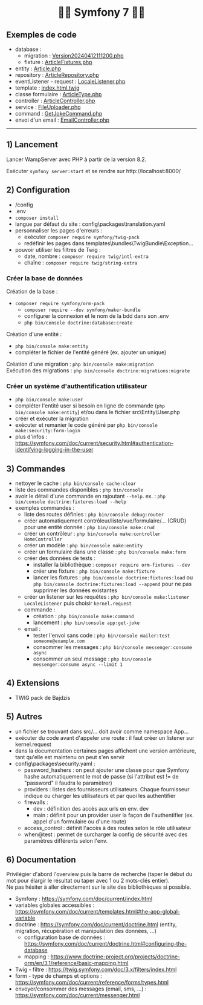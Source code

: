 # <h1 align="center">👨‍💻 Symfony 7 👩‍💻</h1>

## Exemples de code
- database :
   - migration : [Version20240412111200.php](migrations/Version20240412111200.php)
   - fixture : [ArticleFixtures.php](src/DataFixtures/ArticleFixtures.php)
- entity : [Article.php](src/Entity/Article.php)
- repository : [ArticleRepository.php](src/Repository/ArticleRepository.php)
- eventListener - request : [LocaleListener.php](src/EventListener/LocaleListener.php)
- template : [index.html.twig](templates/article/index.html.twig)
- classe formulaire : [ArticleType.php](src/Form/ArticleType.php)
- controller : [ArticleController.php](src/Controller/ArticleController.php)
- service : [FileUploader.php](src/Service/FileUploader.php)
- command : [GetJokeCommand.php](src/Command/GetJokeCommand.php)
- envoi d'un email : [EmailController.php](src/Controller/EmailController.php)
___

## 1) Lancement
Lancer WampServer avec PHP à partir de la version 8.2.    

Exécuter `symfony server:start` et se rendre sur http://localhost:8000/        

## 2) Configuration
- /config
- .env
- `composer install`
- langue par défaut du site : config\packages\translation.yaml
- personnaliser les pages d'erreurs : 
    - exécuter `composer require symfony/twig-pack`
    - redéfinir les pages dans templates\bundles\TwigBundle\Exception\...
- pouvoir utiliser les filtres de Twig : 
    - date, nombre : `composer require twig/intl-extra`
    - chaîne : `composer require twig/string-extra`

### Créer la base de données 
Création de la base :
- `composer require symfony/orm-pack`
    - `composer require --dev symfony/maker-bundle`
    - configurer la connexion et le nom de la bdd dans son .env
    - `php bin/console doctrine:database:create`

Création d'une entité :
- `php bin/console make:entity`
- compléter le fichier de l'entité généré (ex. ajouter un unique)

Création d'une migration : `php bin/console make:migration`    
Exécution des migrations : `php bin/console doctrine:migrations:migrate`

### Créer un système d'authentification utilisateur
- `php bin/console make:user`
- compléter l'entité user si besoin en ligne de commande (`php bin/console make:entity`) et/ou dans le fichier src\Entity\User.php
- créer et exécuter la migration
- exécuter et remanier le code généré par `php bin/console make:security:form-login`
- plus d'infos : https://symfony.com/doc/current/security.html#authentication-identifying-logging-in-the-user

## 3) Commandes
- nettoyer le cache : `php bin/console cache:clear`
- liste des commandes disponibles : `php bin/console`
- avoir le détail d'une commande en rajoutant `--help`. ex. : `php bin/console doctrine:fixtures:load --help`
- exemples commandes :
    - liste des routes définies : `php bin/console debug:router`
    - créer automatiquement contrôleur/liste/vue/formulaire/... (CRUD) pour une entité donnée : `php bin/console make:crud`
    - créer un contrôleur : `php bin/console make:controller HomeController`
    - créer un modèle : `php bin/console make:entity`
    - créer un formulaire dans une classe : `php bin/console make:form`
    - créer des données de tests : 
        - installer la bibliothèque : `composer require orm-fixtures --dev`
        - créer une fixture : `php bin/console make:fixture`
        - lancer les fixtures : `php bin/console doctrine:fixtures:load` ou `php bin/console doctrine:fixtures:load --append` pour ne pas supprimer les données existantes
    - créer un listener sur les requêtes : `php bin/console make:listener LocaleListener` puis choisir `kernel.request`
    - commande : 
        - création : `php bin/console make:command`
        - lancement : `php bin/console app:get-joke`
    - email : 
        - tester l'envoi sans code : `php bin/console mailer:test someone@example.com`
        - consommer les messages : `php bin/console messenger:consume async`
        - consommer un seul message : `php bin/console messenger:consume async --limit 1`
    
## 4) Extensions
- TWIG pack de Bajdzis

## 5) Autres
- un fichier se trouvant dans src/... doit avoir comme namespace App\...
- exécuter du code avant d'appeler une route : il faut créer un listener sur kernel.request
- dans la documentation certaines pages affichent une version antérieure, tant qu'elle est maintenu on peut s'en servir
- config\packages\security.yaml :
    - password_hashers : on peut ajouter une classe pour que Symfony hashe automatiquement le mot de passe (si l'attribut est != de "password" il faudra le paramètrer)
    - providers : listes des fournisseurs utilisateurs. Chaque fournisseur indique ou charger les utilisateurs et par quoi les authentifier
    - firewalls : 
        - dev : définition des accès aux urls en env. dev
        - main : définit pour un provider user la façon de l'authentifier (ex. appel d'un formulaire ou d'une route)
    - access_control : définit l'accès à des routes selon le rôle utilisateur
    - when@test : permet de surcharger la config de sécurité avec des paramètres différents selon l'env.

## 6) Documentation
Privilégier d'abord l'overview puis la barre de recherche (taper le début du mot pour élargir le résultat ou taper avec 1 ou 2 mots-clés entier).      
Ne pas hésiter à aller directement sur le site des bibliothèques si possible.     

- Symfony : https://symfony.com/doc/current/index.html
- variables globales accessibles : https://symfony.com/doc/current/templates.html#the-app-global-variable 
- doctrine : https://symfony.com/doc/current/doctrine.html (entity, migration, récupération et manipulation des données, ...)
    - configuration base de données : https://symfony.com/doc/current/doctrine.html#configuring-the-database
    - mapping : https://www.doctrine-project.org/projects/doctrine-orm/en/3.1/reference/basic-mapping.html
- Twig - filtre : https://twig.symfony.com/doc/3.x/filters/index.html
- form - type de champs et options : https://symfony.com/doc/current/reference/forms/types.html
- envoyer/consommer des messages (email, sms, ...) : https://symfony.com/doc/current/messenger.html
